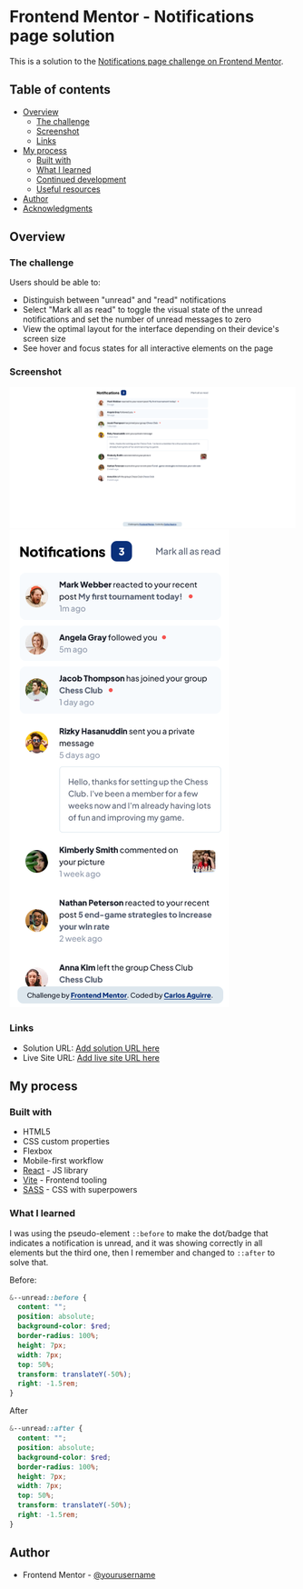 # Frontend Mentor - Notifications page solution

This is a solution to the [Notifications page challenge on Frontend Mentor](https://www.frontendmentor.io/challenges/notifications-page-DqK5QAmKbC).

## Table of contents

- [Overview](#overview)
  - [The challenge](#the-challenge)
  - [Screenshot](#screenshot)
  - [Links](#links)
- [My process](#my-process)
  - [Built with](#built-with)
  - [What I learned](#what-i-learned)
  - [Continued development](#continued-development)
  - [Useful resources](#useful-resources)
- [Author](#author)
- [Acknowledgments](#acknowledgments)

## Overview

### The challenge

Users should be able to:

- Distinguish between "unread" and "read" notifications
- Select "Mark all as read" to toggle the visual state of the unread notifications and set the number of unread messages to zero
- View the optimal layout for the interface depending on their device's screen size
- See hover and focus states for all interactive elements on the page

### Screenshot

![Desktop](./screenshots/desktop.png)
![Mobile](./screenshots/mobile.png)

### Links

- Solution URL: [Add solution URL here](https://your-solution-url.com)
- Live Site URL: [Add live site URL here](https://your-live-site-url.com)

## My process

### Built with

- HTML5
- CSS custom properties
- Flexbox
- Mobile-first workflow
- [React](https://reactjs.org/) - JS library
- [Vite](https://vitejs.dev/) - Frontend tooling
- [SASS](https://sass-lang.com/) - CSS with superpowers

### What I learned

I was using the pseudo-element `::before` to make the dot/badge that indicates a notification is unread, and it was showing correctly in all elements but the third one, then I remember and changed to `::after` to solve that.

Before:

```scss
&--unread::before {
  content: "";
  position: absolute;
  background-color: $red;
  border-radius: 100%;
  height: 7px;
  width: 7px;
  top: 50%;
  transform: translateY(-50%);
  right: -1.5rem;
}
```

After

```scss
&--unread::after {
  content: "";
  position: absolute;
  background-color: $red;
  border-radius: 100%;
  height: 7px;
  width: 7px;
  top: 50%;
  transform: translateY(-50%);
  right: -1.5rem;
}
```

## Author

- Frontend Mentor - [@yourusername](https://www.frontendmentor.io/profile/carloseag1609)

